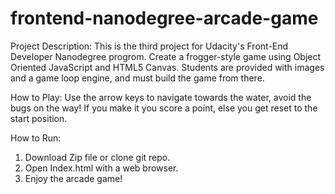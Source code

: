 frontend-nanodegree-arcade-game
===============================

Project Description:
This is the third project for Udacity's Front-End Developer Nanodegree progrom. Create a frogger-style game using Object Oriented JavaScript and HTML5 Canvas. Students are provided with images and a game loop engine, and must build the game from there.

How to Play:
Use the arrow keys to navigate towards the water, avoid the bugs on the way! If you make it you score a point, else you get reset to the start position.

How to Run:
1) Download Zip file or clone git repo. 
2) Open Index.html with a web browser.
3) Enjoy the arcade game!